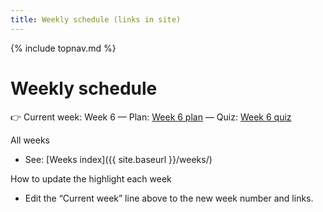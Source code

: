 ```yaml
---
title: Weekly schedule (links in site)
---
```

{% include topnav.md %}

# Weekly schedule

👉 Current week: Week 6 — Plan: [Week 6 plan](https://steven-ryan.github.io/ap-csp_25-26/weeks/week-6/this-week.html) — Quiz: [Week 6 quiz](https://steven-ryan.github.io/ap-csp_25-26/weeks/week-6/quiz.html)

All weeks
- See: [Weeks index]({{ site.baseurl }}/weeks/)

How to update the highlight each week
- Edit the “Current week” line above to the new week number and links.
